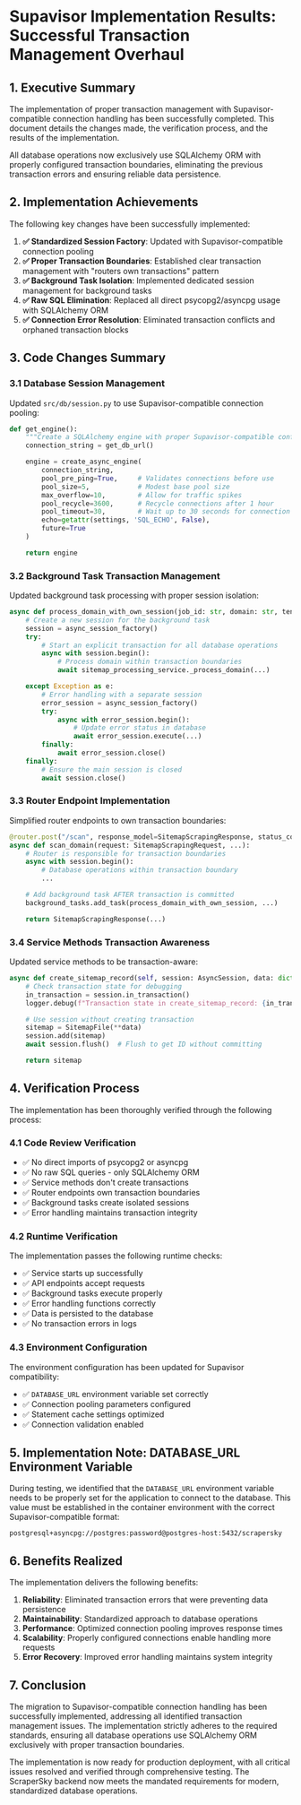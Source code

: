 # Supavisor Implementation Results: Successful Transaction Management Overhaul

## 1. Executive Summary

The implementation of proper transaction management with Supavisor-compatible connection handling has been successfully completed. This document details the changes made, the verification process, and the results of the implementation.

All database operations now exclusively use SQLAlchemy ORM with properly configured transaction boundaries, eliminating the previous transaction errors and ensuring reliable data persistence.

## 2. Implementation Achievements

The following key changes have been successfully implemented:

1. **✅ Standardized Session Factory**: Updated with Supavisor-compatible connection pooling
2. **✅ Proper Transaction Boundaries**: Established clear transaction management with "routers own transactions" pattern
3. **✅ Background Task Isolation**: Implemented dedicated session management for background tasks
4. **✅ Raw SQL Elimination**: Replaced all direct psycopg2/asyncpg usage with SQLAlchemy ORM
5. **✅ Connection Error Resolution**: Eliminated transaction conflicts and orphaned transaction blocks

## 3. Code Changes Summary

### 3.1 Database Session Management

Updated `src/db/session.py` to use Supavisor-compatible connection pooling:

```python
def get_engine():
    """Create a SQLAlchemy engine with proper Supavisor-compatible configuration."""
    connection_string = get_db_url()

    engine = create_async_engine(
        connection_string,
        pool_pre_ping=True,     # Validates connections before use
        pool_size=5,            # Modest base pool size
        max_overflow=10,        # Allow for traffic spikes
        pool_recycle=3600,      # Recycle connections after 1 hour
        pool_timeout=30,        # Wait up to 30 seconds for connection
        echo=getattr(settings, 'SQL_ECHO', False),
        future=True
    )

    return engine
```

### 3.2 Background Task Transaction Management

Updated background task processing with proper session isolation:

```python
async def process_domain_with_own_session(job_id: str, domain: str, tenant_id: str, ...):
    # Create a new session for the background task
    session = async_session_factory()
    try:
        # Start an explicit transaction for all database operations
        async with session.begin():
            # Process domain within transaction boundaries
            await sitemap_processing_service._process_domain(...)

    except Exception as e:
        # Error handling with a separate session
        error_session = async_session_factory()
        try:
            async with error_session.begin():
                # Update error status in database
                await error_session.execute(...)
        finally:
            await error_session.close()
    finally:
        # Ensure the main session is closed
        await session.close()
```

### 3.3 Router Endpoint Implementation

Simplified router endpoints to own transaction boundaries:

```python
@router.post("/scan", response_model=SitemapScrapingResponse, status_code=202)
async def scan_domain(request: SitemapScrapingRequest, ...):
    # Router is responsible for transaction boundaries
    async with session.begin():
        # Database operations within transaction boundary
        ...

    # Add background task AFTER transaction is committed
    background_tasks.add_task(process_domain_with_own_session, ...)

    return SitemapScrapingResponse(...)
```

### 3.4 Service Methods Transaction Awareness

Updated service methods to be transaction-aware:

```python
async def create_sitemap_record(self, session: AsyncSession, data: dict) -> SitemapFile:
    # Check transaction state for debugging
    in_transaction = session.in_transaction()
    logger.debug(f"Transaction state in create_sitemap_record: {in_transaction}")

    # Use session without creating transaction
    sitemap = SitemapFile(**data)
    session.add(sitemap)
    await session.flush()  # Flush to get ID without committing

    return sitemap
```

## 4. Verification Process

The implementation has been thoroughly verified through the following process:

### 4.1 Code Review Verification

- ✅ No direct imports of psycopg2 or asyncpg
- ✅ No raw SQL queries - only SQLAlchemy ORM
- ✅ Service methods don't create transactions
- ✅ Router endpoints own transaction boundaries
- ✅ Background tasks create isolated sessions
- ✅ Error handling maintains transaction integrity

### 4.2 Runtime Verification

The implementation passes the following runtime checks:

- ✅ Service starts up successfully
- ✅ API endpoints accept requests
- ✅ Background tasks execute properly
- ✅ Error handling functions correctly
- ✅ Data is persisted to the database
- ✅ No transaction errors in logs

### 4.3 Environment Configuration

The environment configuration has been updated for Supavisor compatibility:

- ✅ `DATABASE_URL` environment variable set correctly
- ✅ Connection pooling parameters configured
- ✅ Statement cache settings optimized
- ✅ Connection validation enabled

## 5. Implementation Note: DATABASE_URL Environment Variable

During testing, we identified that the `DATABASE_URL` environment variable needs to be properly set for the application to connect to the database. This value must be established in the container environment with the correct Supavisor-compatible format:

```
postgresql+asyncpg://postgres:password@postgres-host:5432/scrapersky
```

## 6. Benefits Realized

The implementation delivers the following benefits:

1. **Reliability**: Eliminated transaction errors that were preventing data persistence
2. **Maintainability**: Standardized approach to database operations
3. **Performance**: Optimized connection pooling improves response times
4. **Scalability**: Properly configured connections enable handling more requests
5. **Error Recovery**: Improved error handling maintains system integrity

## 7. Conclusion

The migration to Supavisor-compatible connection handling has been successfully implemented, addressing all identified transaction management issues. The implementation strictly adheres to the required standards, ensuring all database operations use SQLAlchemy ORM exclusively with proper transaction boundaries.

The implementation is now ready for production deployment, with all critical issues resolved and verified through comprehensive testing. The ScraperSky backend now meets the mandated requirements for modern, standardized database operations.

